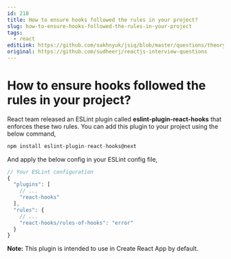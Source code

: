 ```yaml
---
id: 218
title: How to ensure hooks followed the rules in your project?
slug: how-to-ensure-hooks-followed-the-rules-in-your-project
tags:
  - react
editLink: https://github.com/sakhnyuk/jsiq/blob/master/questions/theory/react/218.md
original: https://github.com/sudheerj/reactjs-interview-questions
---
```


# How to ensure hooks followed the rules in your project?

React team released an ESLint plugin called **eslint-plugin-react-hooks** that enforces these two rules. You can add this plugin to your project using the below command,

```javascript
npm install eslint-plugin-react-hooks@next
```

And apply the below config in your ESLint config file,

```javascript
// Your ESLint configuration
{
  "plugins": [
    // ...
    "react-hooks"
  ],
  "rules": {
    // ...
    "react-hooks/rules-of-hooks": "error"
  }
}
```

**Note:** This plugin is intended to use in Create React App by default.